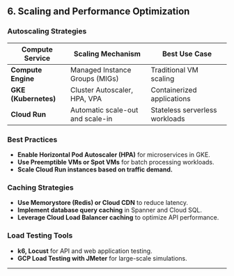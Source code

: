 
## 6. Scaling and Performance Optimization
### **Autoscaling Strategies**
| **Compute Service** | **Scaling Mechanism** | **Best Use Case** |
|------------------|----------------------|-------------------|
| **Compute Engine** | Managed Instance Groups (MIGs) | Traditional VM scaling |
| **GKE (Kubernetes)** | Cluster Autoscaler, HPA, VPA | Containerized applications |
| **Cloud Run** | Automatic scale-out and scale-in | Stateless serverless workloads |

### **Best Practices**
- **Enable Horizontal Pod Autoscaler (HPA)** for microservices in GKE.
- **Use Preemptible VMs or Spot VMs** for batch processing workloads.
- **Scale Cloud Run instances based on traffic demand.**

### **Caching Strategies**
- **Use Memorystore (Redis) or Cloud CDN** to reduce latency.
- **Implement database query caching** in Spanner and Cloud SQL.
- **Leverage Cloud Load Balancer caching** to optimize API performance.

### **Load Testing Tools**
- **k6, Locust** for API and web application testing.
- **GCP Load Testing with JMeter** for large-scale simulations.

---
